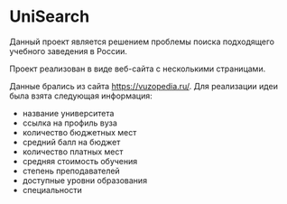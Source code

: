 # UniSearch

Данный проект является решением проблемы поиска подходящего учебного заведения в России. 

Проект реализован в виде веб-сайта с несколькими страницами.

Данные брались из сайта https://vuzopedia.ru/.
Для реализации идеи была взята следующая информация:
- название университета
- ссылка на профиль вуза
- количество бюджетных мест
- средний балл на бюджет
- количество платных мест
- средняя стоимость обучения
- степень преподавателей
- доступные уровни образования
- специальности
